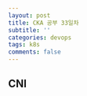 ```yaml
---
layout: post
title: CKA 공부 33일차
subtitle: ''
categories: devops
tags: k8s
comments: false
---
```


## CNI